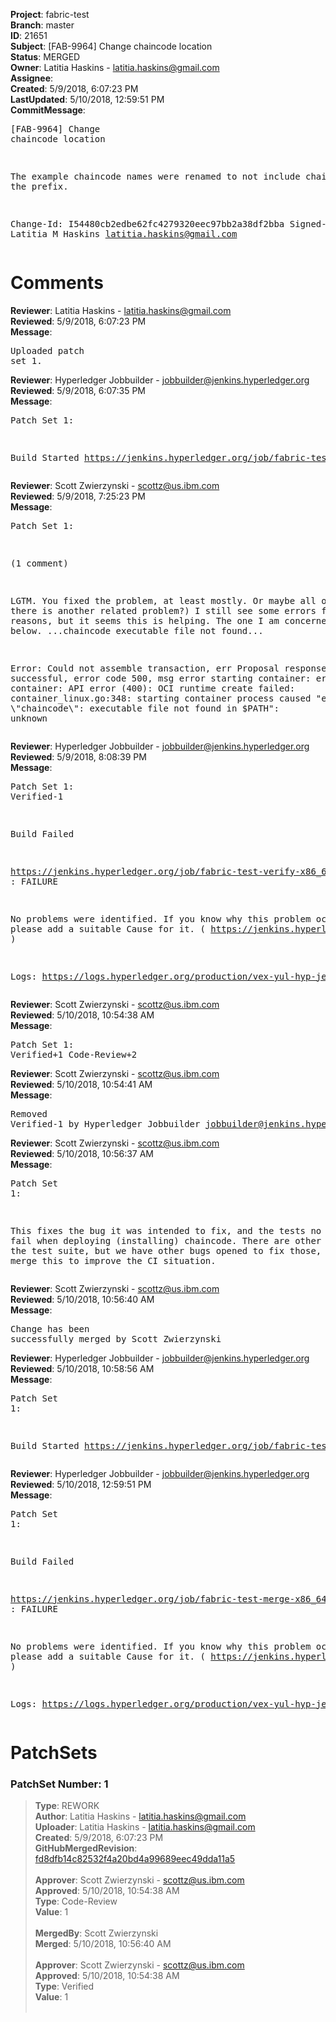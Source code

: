 <strong>Project</strong>: fabric-test<br><strong>Branch</strong>: master<br><strong>ID</strong>: 21651<br><strong>Subject</strong>: [FAB-9964] Change chaincode location<br><strong>Status</strong>: MERGED<br><strong>Owner</strong>: Latitia Haskins - latitia.haskins@gmail.com<br><strong>Assignee</strong>:<br><strong>Created</strong>: 5/9/2018, 6:07:23 PM<br><strong>LastUpdated</strong>: 5/10/2018, 12:59:51 PM<br><strong>CommitMessage</strong>:<br><pre>[FAB-9964] Change chaincode location

The example chaincode names were renamed to not include
chaincode as the prefix.

Change-Id: I54480cb2edbe62fc4279320eec97bb2a38df2bba
Signed-off-by: Latitia M Haskins <latitia.haskins@gmail.com>
</pre><h1>Comments</h1><strong>Reviewer</strong>: Latitia Haskins - latitia.haskins@gmail.com<br><strong>Reviewed</strong>: 5/9/2018, 6:07:23 PM<br><strong>Message</strong>: <pre>Uploaded patch set 1.</pre><strong>Reviewer</strong>: Hyperledger Jobbuilder - jobbuilder@jenkins.hyperledger.org<br><strong>Reviewed</strong>: 5/9/2018, 6:07:35 PM<br><strong>Message</strong>: <pre>Patch Set 1:

Build Started https://jenkins.hyperledger.org/job/fabric-test-verify-x86_64/1216/</pre><strong>Reviewer</strong>: Scott Zwierzynski - scottz@us.ibm.com<br><strong>Reviewed</strong>: 5/9/2018, 7:25:23 PM<br><strong>Message</strong>: <pre>Patch Set 1:

(1 comment)

LGTM. You fixed the problem, at least mostly. Or maybe all of it (but there is another related problem?) I still see some errors for other reasons, but it seems this is helping. The one I am concerned about is below.  ...chaincode executable file not found...

Error: Could not assemble transaction, err Proposal response was not successful, error code 500, msg error starting container: error starting container: API error (400): OCI runtime create failed: container_linux.go:348: starting container process caused "exec: \\"chaincode\\": executable file not found in $PATH": unknown</pre><strong>Reviewer</strong>: Hyperledger Jobbuilder - jobbuilder@jenkins.hyperledger.org<br><strong>Reviewed</strong>: 5/9/2018, 8:08:39 PM<br><strong>Message</strong>: <pre>Patch Set 1: Verified-1

Build Failed 

https://jenkins.hyperledger.org/job/fabric-test-verify-x86_64/1216/ : FAILURE

No problems were identified. If you know why this problem occurred, please add a suitable Cause for it. ( https://jenkins.hyperledger.org/job/fabric-test-verify-x86_64/1216/ )

Logs: https://logs.hyperledger.org/production/vex-yul-hyp-jenkins-3/fabric-test-verify-x86_64/1216</pre><strong>Reviewer</strong>: Scott Zwierzynski - scottz@us.ibm.com<br><strong>Reviewed</strong>: 5/10/2018, 10:54:38 AM<br><strong>Message</strong>: <pre>Patch Set 1: Verified+1 Code-Review+2</pre><strong>Reviewer</strong>: Scott Zwierzynski - scottz@us.ibm.com<br><strong>Reviewed</strong>: 5/10/2018, 10:54:41 AM<br><strong>Message</strong>: <pre>Removed Verified-1 by Hyperledger Jobbuilder <jobbuilder@jenkins.hyperledger.org>
</pre><strong>Reviewer</strong>: Scott Zwierzynski - scottz@us.ibm.com<br><strong>Reviewed</strong>: 5/10/2018, 10:56:37 AM<br><strong>Message</strong>: <pre>Patch Set 1:

This fixes the bug it was intended to fix, and the tests no longer fail when deploying (installing) chaincode.
There are other failures in the test suite, but we have other bugs opened to fix those, so we can merge this to improve the CI situation.</pre><strong>Reviewer</strong>: Scott Zwierzynski - scottz@us.ibm.com<br><strong>Reviewed</strong>: 5/10/2018, 10:56:40 AM<br><strong>Message</strong>: <pre>Change has been successfully merged by Scott Zwierzynski</pre><strong>Reviewer</strong>: Hyperledger Jobbuilder - jobbuilder@jenkins.hyperledger.org<br><strong>Reviewed</strong>: 5/10/2018, 10:58:56 AM<br><strong>Message</strong>: <pre>Patch Set 1:

Build Started https://jenkins.hyperledger.org/job/fabric-test-merge-x86_64/270/</pre><strong>Reviewer</strong>: Hyperledger Jobbuilder - jobbuilder@jenkins.hyperledger.org<br><strong>Reviewed</strong>: 5/10/2018, 12:59:51 PM<br><strong>Message</strong>: <pre>Patch Set 1:

Build Failed 

https://jenkins.hyperledger.org/job/fabric-test-merge-x86_64/270/ : FAILURE

No problems were identified. If you know why this problem occurred, please add a suitable Cause for it. ( https://jenkins.hyperledger.org/job/fabric-test-merge-x86_64/270/ )

Logs: https://logs.hyperledger.org/production/vex-yul-hyp-jenkins-3/fabric-test-merge-x86_64/270</pre><h1>PatchSets</h1><h3>PatchSet Number: 1</h3><blockquote><strong>Type</strong>: REWORK<br><strong>Author</strong>: Latitia Haskins - latitia.haskins@gmail.com<br><strong>Uploader</strong>: Latitia Haskins - latitia.haskins@gmail.com<br><strong>Created</strong>: 5/9/2018, 6:07:23 PM<br><strong>GitHubMergedRevision</strong>: [fd8dfb14c82532f4a20bd4a99689eec49dda11a5](https://github.com/hyperledger/fabric-test/commit/fd8dfb14c82532f4a20bd4a99689eec49dda11a5)<br><br><strong>Approver</strong>: Scott Zwierzynski - scottz@us.ibm.com<br><strong>Approved</strong>: 5/10/2018, 10:54:38 AM<br><strong>Type</strong>: Code-Review<br><strong>Value</strong>: 1<br><br><strong>MergedBy</strong>: Scott Zwierzynski<br><strong>Merged</strong>: 5/10/2018, 10:56:40 AM<br><br><strong>Approver</strong>: Scott Zwierzynski - scottz@us.ibm.com<br><strong>Approved</strong>: 5/10/2018, 10:54:38 AM<br><strong>Type</strong>: Verified<br><strong>Value</strong>: 1<br><br></blockquote>